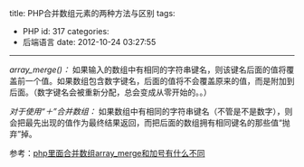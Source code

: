 title: PHP合并数组元素的两种方法与区别
tags:
  - PHP
id: 317
categories:
  - 后端语言
date: 2012-10-24 03:27:55
---

<div>

<cite>array_merge()：</cite>
如果输入的数组中有相同的字符串键名，则该键名后面的值将覆盖前一个值。如果数组包含数字键名，后面的值将不会覆盖原来的值，而是附加到后面。（数字键名会被重新分配，总会变成从零开始的。。）

<cite>对于使用“＋”合并数组：</cite>
如果数组中有相同的字符串键名（不管是不是数字），则会把最先出现的值作为最终结果返回，而把后面的数组拥有相同键名的那些值“抛弃”掉。

参考：[php里面合并数组array_merge和加号有什么不同](php里面合并数组array_merge和加号有什么不同  )

</div>